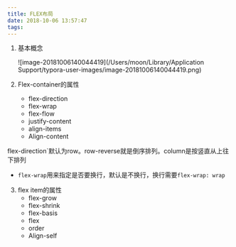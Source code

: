 ```yaml
---
title: FLEX布局
date: 2018-10-06 13:57:47
tags:
---
```


1. 基本概念

   ![image-20181006140044419](/Users/moon/Library/Application Support/typora-user-images/image-20181006140044419.png)

2. Flex-container的属性
   - flex-direction
   - flex-wrap
   - flex-flow
   - justify-content
   - align-items
   - Align-content

flex-direction`默认为row。row-reverse就是倒序排列。column是按竖直从上往下排列

- `flex-wrap`用来指定是否要换行，默认是不换行，换行需要`flex-wrap: wrap`

3. flex item的属性
   - flex-grow
   - flex-shrink
   - flex-basis
   - flex
   - order
   - Align-self